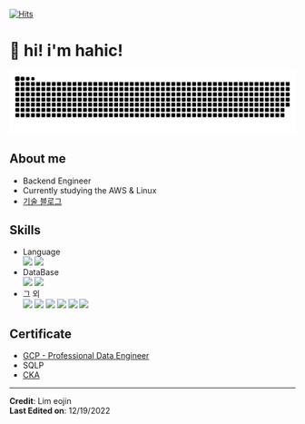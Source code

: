[![Hits](https://hits.seeyoufarm.com/api/count/incr/badge.svg?url=https%3A%2F%2Fgithub.com%2Fhahic&count_bg=%23993DC8&title_bg=%23555555&icon=github.svg&icon_color=%23E7E7E7&title=hahic&edge_flat=false)](https://github.com/hahic)


# 👋 hi! i'm hahic!

<div align="center">
  <a href="https://1999azzar.github.io/1999AZZAR/">
    <img src="https://github.com/1999AZZAR/1999AZZAR/blob/main/resources/img/grid-snake.svg" alt="snake" />
  </a>
</div>

## About me
- Backend Engineer   
- Currently studying the AWS & Linux
- [기술 블로그](https://velog.io/@iaj0204)    

## Skills
- Language   
<img src="https://img.shields.io/badge/Python-3776AB?style=flat&logo=Python&logoColor=white"/></a> 
<img src="https://img.shields.io/badge/C%23-00599C?style=flat&logo=C#&logoColor=white"/></a>
- DataBase   
<img src="https://img.shields.io/badge/Postgresql-4169E1?style=flat&logo=Postgresql&logoColor=white"/></a> 
<img src="https://img.shields.io/badge/Microsoft SQL Server-CC2927?style=flat&logo=Microsoft SQL Server&logoColor=white"/></a>
- 그 외   
<img src="https://img.shields.io/badge/Kubernetes-326CE5?style=flat&logo=Kubernetes&logoColor=white"/></a> 
<img src="https://img.shields.io/badge/Docker-2496ED?style=flat&logo=Docker&logoColor=white"/></a>
<img src="https://img.shields.io/badge/GCP-4285F4?style=flat&logo=Google Cloud&logoColor=white"/></a>
<img src="https://img.shields.io/badge/AWS-232F3E?style=flat&logo=Amazon AWS&logoColor=white"/></a>
<img src="https://img.shields.io/badge/Redis-DC382D?style=flat&logo=Redis&logoColor=white"/></a>
<img src="https://img.shields.io/badge/Linux-FCC624?style=flat&logo=Linux&logoColor=white"/></a>

## Certificate
- [GCP - Professional Data Engineer](https://www.credential.net/bed462af-606b-4621-9a34-5bdb9738ccac?key=98191ca3a3f100cdfbeca3e86b1bb4b34df1ff8582810fd5211d13a308bef51f)
- SQLP
- [CKA](https://www.credly.com/badges/a3a0d869-fc9a-4502-9923-4ece80040e28/public_url)
---

**Credit**: Lim eojin   
**Last Edited on**: 12/19/2022
